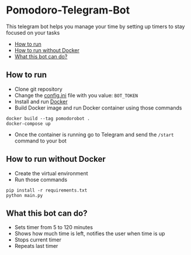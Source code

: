 # Pomodoro-Telegram-Bot
This telegram bot helps you manage your time by setting up timers to stay focused on your tasks

* [How to run](#how-to-run)
* [How to run without Docker](#how-to-run-without-docker)
* [What this bot can do?](#what-this-bot-can-do)

## How to run
* Clone git repository
* Change the [config.ini](config.ini) file with you value: `BOT_TOKEN`
* Install and run [Docker](https://www.docker.com/)
* Build Docker image and run Docker container using those commands
```
docker build --tag pomodorobot .
docker-compose up
```
* Once the container is running go to Telegram and send the `/start` command to your bot

## How to run without Docker
* Create the virtual environment
* Run those commands
```
pip install -r requirements.txt
python main.py
```

## What this bot can do?
* Sets timer from 5 to 120 minutes
* Shows how much time is left, notifies the user when time is up
* Stops current timer
* Repeats last timer
